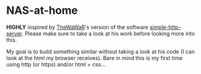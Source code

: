 # NAS-at-home

**HIGHLY**
 inspired by [TheWaWaR](https://github.com/TheWaWaR)'s version of the software [simple-http-server](https://github.com/TheWaWaR/simple-http-server). Please make sure to take a look at his work before looking more into this.

My goal is to build something similar without taking a look at his code (I can look at the html my browser receives). Bare in mind this is my first time using http (or https) and/or html + css...
